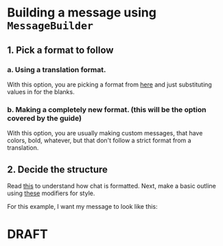 # Building a message using `MessageBuilder`

## 1. Pick a format to follow
### a. Using a translation format.
With this option, you are picking a format from [here](https://github.com/PrismarineJS/minecraft-data/blob/master/data/pc/1.16.1/language.json) and just substituting values in for the blanks.
### b. Making a completely new format. (this will be the option covered by the guide)
With this option, you are usually making custom messages, that have colors, bold, whatever, but that don't follow a strict format from a translation.

## 2. Decide the structure
Read [this](https://wiki.vg/Chat#Inheritance) to understand how chat is formatted.
Next, make a basic outline using [these](https://wiki.vg/Chat#Shared_between_all_components) modifiers for style.

For this example, I want my message to look like this:

# DRAFT
